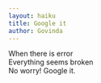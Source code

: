 ```yaml
---
layout: haiku
title: Google it
author: Govinda
---
```


When there is error<br>
Everything seems broken<br>
No worry! Google it.<br>
